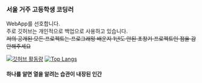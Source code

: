 ### 서울 거주 고등학생 코딩러
WebApp를 선호합니다.    
주로 깃허브는 개인적으로 백업으로 사용하고 있습니다.    
~~저의 공개된 모든 프로젝트는 프로그래밍 배운지 1년도 안된 초창기 프로젝트인 점을 감안해주세요~~


[![깃허브 활동량](https://github-readme-stats.vercel.app/api?username=Jx2H&hide_border=true)](https://github.com/Jx2H)
[![Top Langs](https://github-readme-stats.vercel.app/api/top-langs/?username=Jx2H&layout=compact&hide_border=true)](https://github.com/Jx2H)    
    
#### 하나를 알면 열을 알려는 습관이 내장된 인간
